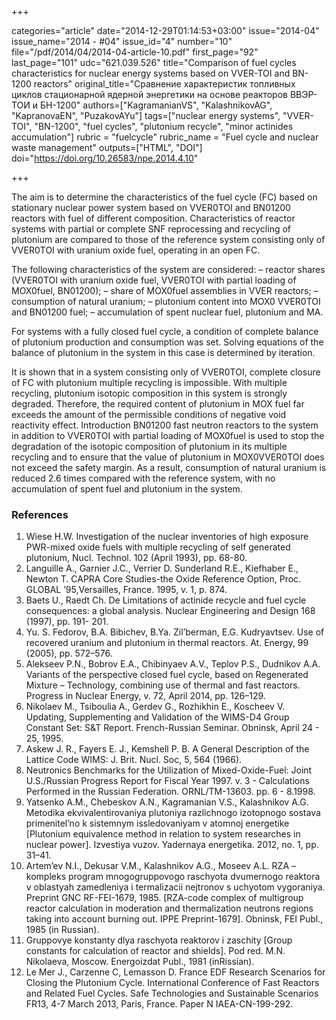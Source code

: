 +++

categories="article"
date="2014-12-29T01:14:53+03:00"
issue="2014-04"
issue_name="2014 - #04"
issue_id="4"
number="10"
file="/pdf/2014/04/2014-04-article-10.pdf"
first_page="92"
last_page="101"
udc="621.039.526"
title="Comparison of fuel cycles characteristics for nuclear energy systems based on VVER-TOI and BN-1200 reactors"
original_title="Сравнение характеристик топливных циклов стационарной ядерной энергетики на основе реакторов ВВЭР-ТОИ и БН-1200"
authors=["KagramanianVS", "KalashnikovAG", "KapranovaEN", "PuzakovAYu"]
tags=["nuclear energy systems", "VVER-TOI", "BN-1200", "fuel cycles", "plutonium recycle", "minor actinides accumulation"]
rubric = "fuelcycle"
rubric_name = "Fuel cycle and nuclear waste management"
outputs=["HTML", "DOI"]
doi="https://doi.org/10.26583/npe.2014.4.10"

+++

The aim is to determine the characteristics of the fuel cycle (FC) based on stationary nuclear power system based on VVER0TOI and BN01200 reactors with fuel of different composition. Characteristics of reactor systems with partial or complete SNF reprocessing and recycling of plutonium are compared to those of the reference system consisting only of VVER0TOI with uranium oxide fuel, operating in an open FC.

The following characteristics of the system are considered:
– reactor shares (VVER0TOI with uranium oxide fuel, VVER0TOI with partial loading of MOX0fuel, BN01200);
– share of MOX0fuel assemblies in VVER reactors;
– consumption of natural uranium;
– plutonium content into MOX0 VVER0TOI and BN01200 fuel;
– accumulation of spent nuclear fuel, plutonium and MA.

For systems with a fully closed fuel cycle, a condition of complete balance of plutonium production and consumption was set. Solving equations of the balance of plutonium in the system in this case is determined by iteration.

It is shown that in a system consisting only of VVER0TOI, complete closure of FC with plutonium multiple recycling is impossible. With multiple recycling, plutonium isotopic composition in this system is strongly degraded. Therefore, the required content of plutonium in MOX fuel far exceeds the amount of the permissible conditions of negative void reactivity effect. Introduction BN01200 fast neutron reactors to the system in addition to VVER0TOI with partial loading of MOX0fuel is used to stop the degradation of the isotopic composition of plutonium in its multiple recycling and to ensure that the value of plutonium in MOX0VVER0TOI does not exceed the safety margin. As a result, consumption of natural uranium is reduced 2.6 times compared with the reference system, with no accumulation of spent fuel and plutonium in the system.

### References

1. Wiese H.W. Investigation of the nuclear inventories of high exposure PWR-mixed oxide fuels with multiple recycling of self generated plutonium, Nucl. Technol. 102 (April 1993), pp. 68-80.
2. Languille A., Garnier J.C., Verrier D. Sunderland R.E., Kiefhaber E., Newton T. CAPRA Core Studies-the Oxide Reference Option, Proc. GLOBAL ’95,Versailles, France. 1995, v. 1, p. 874.
3. Baets U., Raedt Ch. De Limitations of actinide recycle and fuel cycle consequences: a global analysis. Nuclear Engineering and Design 168 (1997), pp. 191- 201.
4. Yu. S. Fedorov, B.A. Bibichev, B.Ya. Zil’berman, E.G. Kudryavtsev. Use of recovered uranium and plutonium in thermal reactors. At. Energy, 99 (2005), pp. 572–576.
5. Alekseev P.N., Bobrov E.A., Chibinyaev A.V., Teplov P.S., Dudnikov A.A. Variants of the perspective closed fuel cycle, based on Regenerated Mixture – Technology, combining use of thermal and fast reactors. Progress in Nuclear Energy, v. 72, April 2014, pp. 126–129.
6. Nikolaev М., Tsiboulia A., Gerdev G., Rozhikhin Е., Koscheev V. Updating, Supplementing and Validation of the WIMS-D4 Group Constant Set: S&T Report. French-Russian Seminar. Obninsk, April 24 - 25, 1995.
7. Askew J. R., Fayers E. J., Kemshell P. B. A General Description of the Lattice Code WIMS: J. Brit. Nucl. Soc, 5, 564 (1966).
8. Neutronics Benchmarks for the Utilization of Mixed-Oxide-Fuel: Joint U.S./Russian Progress Report for Fiscal Year 1997. v. 3 - Calculations Performed in the Russian Federation. ORNL/TM-13603. pp. 6 - 8.1998.
9. Yatsenko A.M., Chebeskov A.N., Kagramanian V.S., Kalashnikov A.G. Metodika ekvivalentirovaniya plutoniya razlichnogo izotopnogo sostava primenitel’no k sistemnym issledovaniyam v atomnoj energetike [Plutonium equivalence method in relation to system researches in nuclear power]. Izvestiya vuzov. Yadernaya energetika. 2012, no. 1, pp. 31–41.
10. Artem’ev N.I., Dekusar V.M., Kalashnikov A.G., Moseev A.L. RZA – kompleks program mnogogruppovogo raschyota dvumernogo reaktora v oblastyah zamedleniya i termalizacii nejtronov s uchyotom vygoraniya. Preprint GNC RF-FEI-1679, 1985. [RZA-code complex of multigroup reactor calculation in moderation and thermalization neutrons regions taking into account burning out. IPPE Preprint-1679]. Obninsk, FEI Publ., 1985 (in Russian).
11. Gruppovye konstanty dlya raschyota reaktorov i zaschity [Group constants for calculation of reactor and shields]. Pod red. M.N. Nikolaeva, Moscow. Energoizdat Publ., 1981 (inRissian).
12. Le Mer J., Carzenne C, Lemasson D. France EDF Research Scenarios for Closing the Plutonium Cycle. International Conference of Fast Reactors and Related Fuel Cycles. Safe Technologies and Sustainable Scenarios FR13, 4-7 March 2013, Paris, France. Paper N IAEA-CN-199-292.